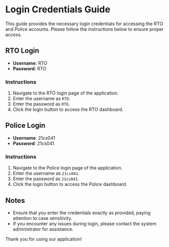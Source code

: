 # Login Credentials Guide

This guide provides the necessary login credentials for accessing the RTO and Police accounts. Please follow the instructions below to ensure proper access.

## RTO Login

- **Username**: RTO
- **Password**: RTO

### Instructions
1. Navigate to the RTO login page of the application.
2. Enter the username as `RTO`.
3. Enter the password as `RTO`.
4. Click the login button to access the RTO dashboard.

## Police Login

- **Username**: 21cs041
- **Password**: 21cs041

### Instructions
1. Navigate to the Police login page of the application.
2. Enter the username as `21cs041`.
3. Enter the password as `21cs041`.
4. Click the login button to access the Police dashboard.

## Notes
- Ensure that you enter the credentials exactly as provided, paying attention to case sensitivity.
- If you encounter any issues during login, please contact the system administrator for assistance.



Thank you for using our application!


